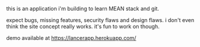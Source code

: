 this is an application i'm building to learn MEAN stack and git.

expect bugs, missing features, security flaws and design flaws. i don't even think the site concept really works. it's fun to work on though.

demo available at https://lancerapp.herokuapp.com/
